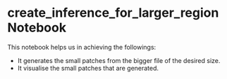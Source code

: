 # create_inference_for_larger_region Notebook

This notebook helps us in achieving the followings:

* It generates the small patches from the bigger file of the desired size.
* It visualise the small patches that are generated.
